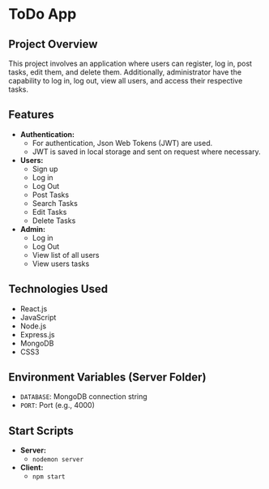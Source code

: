 # ToDo App

## Project Overview

This project involves an application where users can register, log in, post tasks, edit them, and delete them. Additionally, administrator have the capability to log in, log out, view all users, and access their respective tasks.

## Features

- **Authentication:**
  - For authentication, Json Web Tokens (JWT) are used.
  - JWT is saved in local storage and sent on request where necessary.
- **Users:**
  - Sign up
  - Log in
  - Log Out
  - Post Tasks
  - Search Tasks
  - Edit Tasks
  - Delete Tasks
- **Admin:**
  - Log in
  - Log Out
  - View list of all users
  - View users tasks

## Technologies Used

- React.js
- JavaScript
- Node.js
- Express.js
- MongoDB
- CSS3

## Environment Variables (Server Folder)

- `DATABASE`: MongoDB connection string  
- `PORT`: Port (e.g., 4000)

## Start Scripts

- **Server:**
  - `nodemon server`
- **Client:**
  - `npm start`
